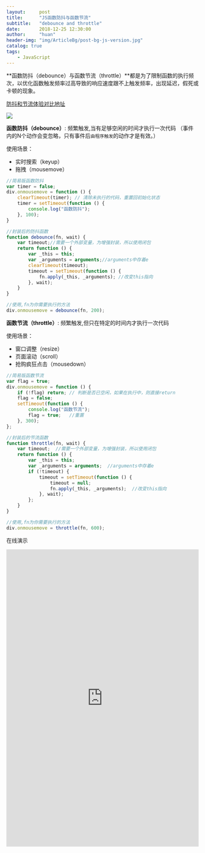 ```yaml
---
layout:     post
title:      "JS函数防抖与函数节流"
subtitle:   "debounce and throttle"
date:       2018-12-25 12:30:00
author:     "huan"
header-img: "img/ArticleBg/post-bg-js-version.jpg"
catalog: true
tags:
    - JavaScript
---
```


**函数防抖（debounce）与函数节流（throttle）**都是为了限制函数的执行频次，以优化函数触发频率过高导致的响应速度跟不上触发频率，出现延迟，假死或卡顿的现象。

[防抖和节流体验对比地址](http://demo.nimius.net/debounce_throttle/)

![](https://ws3.sinaimg.cn/large/005BYqpgly1fyizmvt84ng31gz0gsjx1.jpg)



**函数防抖（debounce）**: 频繁触发,当有足够空闲的时间才执行一次代码 （事件内的N个动作会变忽略，只有事件后`由程序触发`的动作才是有效。）

使用场景：

- 实时搜索（keyup）
- 拖拽（mousemove）



```javascript
//简易版函数防抖
var timer = false;
div.onmousemove = function () {
    clearTimeout(timer); // 清除未执行的代码，重置回初始化状态
    timer = setTimeout(function () {
        console.log("函数防抖");
    }, 100);
}
```



```javascript
//封装后的防抖函数
function debounce(fn, wait) {
    var timeout;//需要一个外部变量，为增强封装，所以使用闭包
    return function () {
        var _this = this;
        var _arguments = arguments;//arguments中存着e
        clearTimeout(timeout);
        timeout = setTimeout(function () {
            fn.apply(_this, _arguments); //改变this指向
        }, wait);
    }
}

//使用,fn为你需要执行的方法
div.onmousemove = debounce(fn, 200);
```



**函数节流（throttle）**: 频繁触发,但只在特定的时间内才执行一次代码

使用场景：

- 窗口调整（resize）
- 页面滚动（scroll）
- 抢购疯狂点击（mousedown）



```javascript
//简易版函数节流
var flag = true;
div.onmousemove = function () {
    if (!flag) return; // 判断是否已空闲，如果在执行中，则直接return
    flag = false;
    setTimeout(function () {
        console.log("函数节流");
        flag = true;   //重置
    }, 300);
};
```



```javascript
//封装后的节流函数
function throttle(fn, wait) {
    var timeout;  //需要一个外部变量，为增强封装，所以使用闭包
    return function () {
        var _this = this;
        var _arguments = arguments;  //arguments中存着e
        if (!timeout) {
            timeout = setTimeout(function () {
                timeout = null;
                fn.apply(_this, _arguments);  //改变this指向
            }, wait);
        };
    }
}

//使用,fn为你需要执行的方法
div.onmousemove = throttle(fn, 600);
```



在线演示

<div style='width:100%;height:780px'>
     <iframe src="https://codepen.io/lichenghuan/pen/VqWjdv?editors=0010" frameborder="0" align="left"  height="780" scrolling="yes" style='width:100%'>
            <p>你的浏览器不支持iframe标签</p>
        </iframe>
</div>